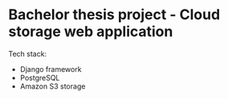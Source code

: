# Bachelor thesis project - Cloud storage web application
Tech stack: <ul>
<li>Django framework</li>
  <li>PostgreSQL </li>
<li>Amazon S3 storage</li>
  </ul>
